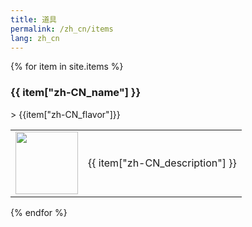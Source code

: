 ```yaml
---
title: 道具
permalink: /zh_cn/items
lang: zh_cn
---
```

{% for item in site.items %}
<h3 id = '{{item.tile_id}}'>{{ item["zh-CN_name"] }}</h3>
> {{item["zh-CN_flavor"]}}
<table>
    <tr>
        <td width = '100'>
            <img width = '100' height = '100' src = '{{site.baseurl}}{{ item.image }}' />
        </td>
        <td>{{ item["zh-CN_description"] }}</td>
    </tr>
</table>
{% endfor %}

